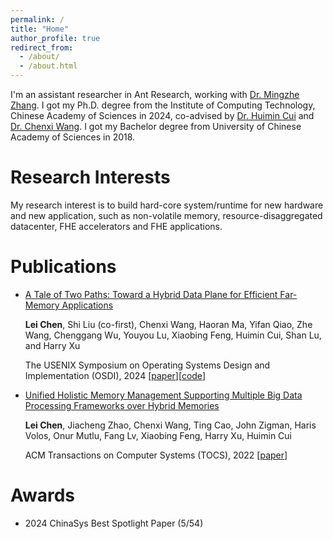 ```yaml
---
permalink: /
title: "Home"
author_profile: true
redirect_from: 
  - /about/
  - /about.html
---
```


I'm an assistant researcher in Ant Research, working with [Dr. Mingzhe Zhang](https://mingzhe-zhang.github.io/). I got my Ph.D. degree from the Institute of Computing Technology, Chinese Academy of Sciences in 2024, co-advised by [Dr. Huimin Cui](https://cuihuimin.github.io/) and [Dr. Chenxi Wang](https://wangchenxi7.github.io/home/). I got my Bachelor degree from University of Chinese Academy of Sciences in 2018.

Research Interests
====
My research interest is to build hard-core system/runtime for new hardware and new application, such as non-volatile memory, resource-disaggregated datacenter, FHE accelerators and FHE applications.

Publications
====
+ [A Tale of Two Paths: Toward a Hybrid Data Plane for Efficient Far-Memory Applications](https://www.usenix.org/conference/osdi24/presentation/chen-lei)

   **Lei Chen**, Shi Liu (co-first), Chenxi Wang, Haoran Ma, Yifan Qiao, Zhe Wang, Chenggang Wu, Youyou Lu, Xiaobing Feng, Huimin Cui, Shan Lu, and Harry Xu

   The USENIX Symposium on Operating Systems Design and Implementation (OSDI), 2024
   \[[paper](https://www.usenix.org/system/files/osdi24-chen-lei.pdf)\]\[[code](https://github.com/wangchenxi7/Atlas)\]

+ [Unified Holistic Memory Management Supporting Multiple Big Data Processing Frameworks over Hybrid Memories](https://dl.acm.org/doi/full/10.1145/3511211)

  **Lei Chen**, Jiacheng Zhao, Chenxi Wang, Ting Cao, John Zigman, Haris Volos, Onur Mutlu, Fang Lv, Xiaobing Feng, Harry Xu, Huimin Cui

  ACM Transactions on Computer Systems (TOCS), 2022
  \[[paper](https://dl.acm.org/doi/pdf/10.1145/3511211)\]
  


Awards
====
+ 2024 ChinaSys Best Spotlight Paper (5/54)








